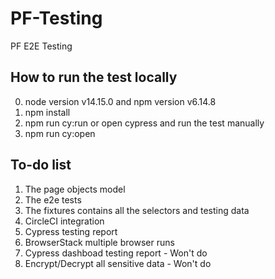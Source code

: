 # PF-Testing
PF E2E Testing

## How to run the test locally
0. node version v14.15.0 and npm version v6.14.8
1. npm install
2. npm run cy:run
or open cypress and run the test manually
1. npm run cy:open

## To-do list
1. The page objects model
2. The e2e tests
3. The fixtures contains all the selectors and testing data
4. CircleCI integration
5. Cypress testing report
6. BrowserStack multiple browser runs
7. Cypress dashboad testing report - Won't do
8. Encrypt/Decrypt all sensitive data - Won't do
